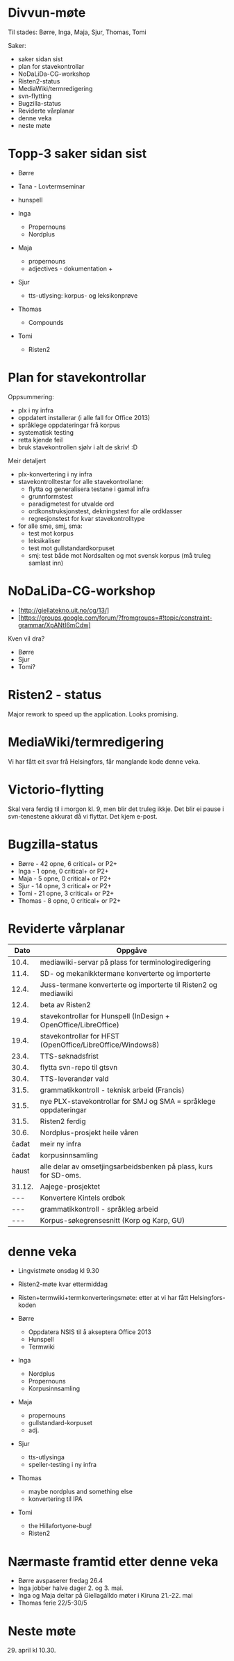# Divvun-møte

Til stades: Børre, Inga, Maja, Sjur, Thomas, Tomi

Saker:
* saker sidan sist
* plan for stavekontrollar
* NoDaLiDa-CG-workshop
* Risten2-status
* MediaWiki/termredigering
* svn-flytting
* Bugzilla-status
* Reviderte vårplanar
* denne veka
* neste møte

# Topp-3 saker sidan sist

* Børre
* Tana - Lovtermseminar
* hunspell

* Inga
    - Propernouns
    - Nordplus

* Maja
    - propernouns
    - adjectives - dokumentation + 

* Sjur
    - tts-utlysing: korpus- og leksikonprøve

* Thomas
    - Compounds

* Tomi
    - Risten2

# Plan for stavekontrollar

Oppsummering:
* plx i ny infra
* oppdatert installerar (i alle fall for Office 2013)
* språklege oppdateringar frå korpus
* systematisk testing
* retta kjende feil
* bruk stavekontrollen sjølv i alt de skriv! :D

Meir detaljert
* plx-konvertering i ny infra
* stavekontrolltestar for alle stavekontrollane:
    - flytta og generalisera testane i gamal infra
    - grunnformstest
    - paradigmetest for utvalde ord
    - ordkonstruksjonstest, dekningstest for alle ordklasser
    - regresjonstest for kvar stavekontrolltype
* for alle sme, smj, sma:
    - test mot korpus
    - leksikaliser
    - test mot gullstandardkorpuset
    - smj: test både mot Nordsalten og mot svensk korpus (må truleg samlast inn)

# NoDaLiDa-CG-workshop

* [http://giellatekno.uit.no/cg/13/]
* [https://groups.google.com/forum/?fromgroups=#!topic/constraint-grammar/XpANtI6mCdw]

Kven vil dra?
* Børre
* Sjur
* Tomi?

# Risten2 - status

Major rework to speed up the application. Looks promising.

# MediaWiki/termredigering

Vi har fått eit svar frå Helsingfors, får manglande kode denne veka.

# Victorio-flytting

Skal vera ferdig til i morgon kl. 9, men blir det truleg ikkje.
Det blir ei pause i svn-tenestene akkurat då vi flyttar. Det kjem e-post.

# Bugzilla-status

* Børre  - 42 opne,  6 critical+ or P2+
* Inga   -  1 opne,  0 critical+ or P2+
* Maja   -  5 opne,  0 critical+ or P2+
* Sjur   - 14 opne,  3 critical+ or P2+
* Tomi   - 21 opne,  3 critical+ or P2+ 
* Thomas -  8 opne,  0 critical+ or P2+

# Reviderte vårplanar

|   Dato | Oppgåve
| --- | --- 
|  10.4.  | mediawiki-servar på plass for terminologiredigering
|  11.4.  | SD- og mekanikktermane konverterte og importerte
|  12.4.  | Juss-termane konverterte og importerte til Risten2 og mediawiki
|  12.4.  | beta av Risten2
|  19.4.  | stavekontrollar for Hunspell (InDesign + OpenOffice/LibreOffice)
|  19.4.  | stavekontrollar for HFST (OpenOffice/LibreOffice/Windows8)
|  23.4.  | TTS-søknadsfrist
|  30.4.  | flytta svn-repo til gtsvn
|  30.4.  | TTS-leverandør vald
|  31.5.  | grammatikkontroll - teknisk arbeid (Francis)
|  31.5.  | nye PLX-stavekontrollar for SMJ og SMA = språklege oppdateringar
|  31.5.  | Risten2 ferdig
|  30.6.  | Nordplus-prosjekt heile våren
|  čađat  | meir ny infra
|  čađat  | korpusinnsamling
|  haust  | alle delar av omsetjingsarbeidsbenken på plass, kurs for SD-oms.
|  31.12. | Aajege-prosjektet
|   ---   | Konvertere Kintels ordbok
|   ---   | grammatikkontroll - språkleg arbeid
|   ---   | Korpus-søkegrensesnitt (Korp og Karp, GU)

# denne veka

* Lingvistmøte onsdag kl 9.30
* Risten2-møte kvar ettermiddag
* Risten+termwiki+termkonverteringsmøte: etter at vi har fått Helsingfors-koden

* Børre
    - Oppdatera NSIS til å akseptera Office 2013
    - Hunspell
    - Termwiki

* Inga
    - Nordplus
    - Propernouns
    - Korpusinnsamling

* Maja
    - propernouns
    - gullstandard-korpuset
    - adj.

* Sjur
    - tts-utlysinga
    - speller-testing i ny infra

* Thomas
    - maybe nordplus and something else
    - konvertering til IPA

* Tomi
    - the Hillafortyone-bug!
    - Risten2

# Nærmaste framtid etter denne veka

* Børre avspaserer fredag 26.4
* Inga jobber halve dager 2. og 3. mai.
* Inga og Maja deltar på Giellagálldo møter i Kiruna 21.-22. mai
* Thomas ferie 22/5-30/5

# Neste møte

29. april kl 10.30.
